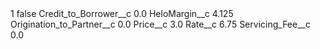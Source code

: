 <?xml version="1.0" encoding="UTF-8"?>
<CustomMetadata xmlns="http://soap.sforce.com/2006/04/metadata" xmlns:xsi="http://www.w3.org/2001/XMLSchema-instance" xmlns:xsd="http://www.w3.org/2001/XMLSchema">
    <label>1</label>
    <protected>false</protected>
    <values>
        <field>Credit_to_Borrower__c</field>
        <value xsi:type="xsd:double">0.0</value>
    </values>
    <values>
        <field>HeloMargin__c</field>
        <value xsi:type="xsd:double">4.125</value>
    </values>
    <values>
        <field>Origination_to_Partner__c</field>
        <value xsi:type="xsd:double">0.0</value>
    </values>
    <values>
        <field>Price__c</field>
        <value xsi:type="xsd:double">3.0</value>
    </values>
    <values>
        <field>Rate__c</field>
        <value xsi:type="xsd:double">6.75</value>
    </values>
    <values>
        <field>Servicing_Fee__c</field>
        <value xsi:type="xsd:double">0.0</value>
    </values>
</CustomMetadata>
